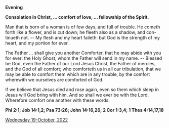 **Evening**

**Consolation in Christ, ... comfort of love, ... fellowship of the Spirit.**
 
Man that is born of a woman is of few days, and full of trouble. He cometh forth like a flower, and is cut down; he fleeth also as a shadow, and con-tinueth not. -- My flesh and my heart faileth: but God is the strength of my heart, and my portion for ever.
 
The Father ... shall give you another Comforter, that he may abide with you for ever: the Holy Ghost, whom the Father will send in my name. -- Blessed be God, even the Father of our Lord Jesus Christ, the Father of mercies, and the God of all comfort; who comforteth us in all our tribulation, that we may be able to comfort them which are in any trouble, by the comfort wherewith we ourselves are comforted of God.
 
If we believe that Jesus died and rose again, even so them which sleep in Jesus will God bring with him. And so shall we ever be with the Lord. Wherefore comfort one another with these words.  

**Phl 2:1; Job 14:1,2; Psa 73:26; John 14:16,26; 2 Cor 1:3,4; 1 Thes 4:14,17,18**

[Wednesday 19-October, 2022](https://t.me/daily_light)
